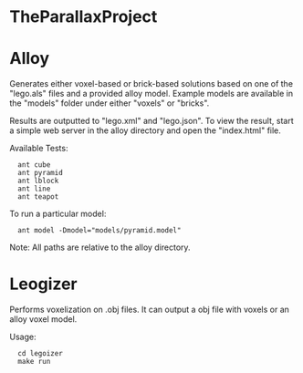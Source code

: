 # TheParallaxProject

# Alloy
Generates either voxel-based or brick-based solutions based on one of the "lego.als" files and a provided alloy model. Example models are available in the "models" folder under either "voxels" or "bricks".

Results are outputted to "lego.xml" and "lego.json". To view the result, start a simple web server in the alloy directory and open the "index.html" file.

Available Tests:
```
  ant cube
  ant pyramid
  ant lblock
  ant line
  ant teapot
```

To run a particular model:
```
  ant model -Dmodel="models/pyramid.model"
```

Note: All paths are relative to the alloy directory.

# Leogizer
Performs voxelization on .obj files. It can output a obj file with voxels or an alloy voxel model.

Usage:
```
  cd legoizer
  make run
```
